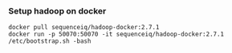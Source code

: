 ### Setup hadoop on docker

```
docker pull sequenceiq/hadoop-docker:2.7.1
docker run -p 50070:50070 -it sequenceiq/hadoop-docker:2.7.1 /etc/bootstrap.sh -bash
```
